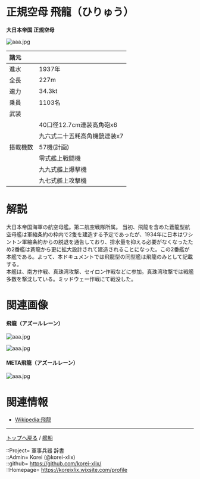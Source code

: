 # 正規空母 飛龍（ひりゅう）
**大日本帝国 正規空母**

![aaa.jpg](https://bn02pap001files.storage.live.com/y4mK-oB2LiNAgbNw9KjbnhaTUZBQ8pgek5Sx5hN4FJcufz6pXenGJzRqeI0x7NxtGFMjDdRrVDj_w4l-1k7a1SqPDHt_e0Tf0i6J9juLli7LJ6TDTAOdiixrxKedU55XMDKrrDCT6jK-x8nxdaMt26-enzFQbs67C-3oXm52U7WtPAGrxfaYL7UZqbjEUC4rAJD?width=640&height=355&cropmode=none)  
  

|諸元  |  |
|:--|:--|
|進水  |1937年  |
|全長  |227m  |
|速力  |34.3kt  |
|乗員  |1103名  |
|武装  |  |
||40口径12.7cm連装高角砲x6  |
||九六式二十五粍高角機銃連装x7  |
|搭載機数  |57機(計画)  |
||零式艦上戦闘機  |
||九九式艦上爆撃機  |
||九七式艦上攻撃機  |


# 解説
大日本帝国海軍の航空母艦。第二航空戦隊所属。
当初、飛龍を含めた蒼龍型航空母艦は軍縮条約の枠内で2隻を建造する予定であったが、1934年に日本はワシントン軍縮条約からの脱退を通告しており、排水量を抑える必要がなくなったため2番艦は蒼龍から更に拡大設計されて建造されることになった。この2番艦が本艦である。よって、本ドキュメントでは飛龍型の同型艦は飛龍のみとして記載する。  
本艦は、南方作戦、真珠湾攻撃、セイロン作戦などに参加。真珠湾攻撃では戦艦多数を撃沈している。ミッドウェー作戦にて戦没した。  


# 関連画像

#### 飛龍（アズールレーン）
![aaa.jpg](https://bn02pap001files.storage.live.com/y4mBTl3YrOKhQivlZch28vnXLhjHg4E75O9chlDlkB0t3p4ecLMCLTie00jfz4gnI635On5MAmsvjfx0IaSE2F9oiT48CPTDsgq_Ko5lityKb6Xawql9DRRKDVTtw8M4Pd6NjCBkC0J6bbCNVopkePiHqc-DbG91mB8jTLJPjNURegzdfi4pSMWpmw93jOt_Jxx?width=640&height=360&cropmode=none)  
  
![aaa.jpg](https://bn02pap001files.storage.live.com/y4mAqkKg7wkiNNwwehq9JJMQX2RnCDQqFKJdTnagjI-L2djVvRY18jvzIWqFRHBsVK8v4OfYXQDJas7XWD1EprlbKUxq2XpSYN6HoKlK4Op4xBP9dGpMvJ4sjDbgZaYyvT08lIuM8kasxejfHhrVd8aDW3ZQgZsCp3z63HYuy0apbtPfLhgLyyrMfH055qkG9wG?width=640&height=360&cropmode=none)  

#### META飛龍（アズールレーン）
![aaa.jpg](https://bn02pap001files.storage.live.com/y4mOvWp4qddaG7e4Rzk_lPLPpkQXiwv67l3J7BgHABjE5uRZgmQ78ZIu9OVHSfApLpmYO64xrFU_vqEpIg2oJQfO1iu5rtmXLPo14_j_SuanSZfApZwkEXZ4w_ANFKtzGNAvnxXHwbJSy7uF3MDGd18G6KTYKe-IVmnzUyjsZepsPv2SYVahhYLqo_lE9YUR5ba?width=640&height=360&cropmode=none)  


# 関連情報
* [Wikipedia:飛龍](https://bit.ly/3qSaaqe)


***
[トップへ戻る](/readme.md) / [艦船](/ship/readme.md)  
  
::Project= 軍事兵器 辞書  
::Admin= Korei (@korei-xlix)  
::github= https://github.com/korei-xlix/  
::Homepage= https://koreixlix.wixsite.com/profile  
